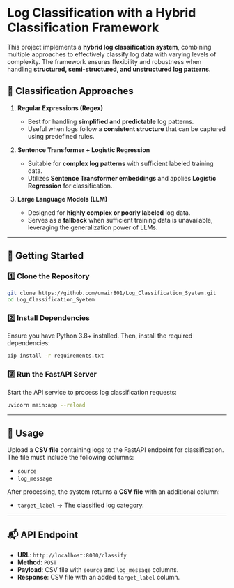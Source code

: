 # Log Classification with a Hybrid Classification Framework  

This project implements a **hybrid log classification system**, combining multiple approaches to effectively classify log data with varying levels of complexity. The framework ensures flexibility and robustness when handling **structured, semi-structured, and unstructured log patterns**.  

## 🔹 Classification Approaches  

1. **Regular Expressions (Regex)**  
   - Best for handling **simplified and predictable** log patterns.  
   - Useful when logs follow a **consistent structure** that can be captured using predefined rules.  

2. **Sentence Transformer + Logistic Regression**  
   - Suitable for **complex log patterns** with sufficient labeled training data.  
   - Utilizes **Sentence Transformer embeddings** and applies **Logistic Regression** for classification.  

3. **Large Language Models (LLM)**  
   - Designed for **highly complex or poorly labeled** log data.  
   - Serves as a **fallback** when sufficient training data is unavailable, leveraging the generalization power of LLMs.  

---  

## 🚀 Getting Started  

### 1️⃣ Clone the Repository  
```bash
git clone https://github.com/umair801/Log_Classification_Syetem.git
cd Log_Classification_Syetem
```

### 2️⃣ Install Dependencies  
Ensure you have Python 3.8+ installed. Then, install the required dependencies:  
```bash
pip install -r requirements.txt
```

### 3️⃣ Run the FastAPI Server  
Start the API service to process log classification requests:  
```bash
uvicorn main:app --reload
```

---  

## 📌 Usage  

Upload a **CSV file** containing logs to the FastAPI endpoint for classification. The file must include the following columns:  
- `source`  
- `log_message`  

After processing, the system returns a **CSV file** with an additional column:  
- `target_label` → The classified log category.  

---  

## 📬 API Endpoint  

- **URL**: `http://localhost:8000/classify`  
- **Method**: `POST`  
- **Payload**: CSV file with `source` and `log_message` columns.  
- **Response**: CSV file with an added `target_label` column.  
